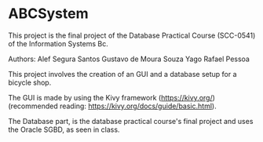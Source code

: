# ABCSystem

This project is the final project of the Database Practical Course (SCC-0541) of the Information Systems Bc.

Authors:
Alef Segura Santos
Gustavo de Moura Souza
Yago Rafael Pessoa


This project involves the creation of an GUI and a database setup for a bicycle shop.

The GUI is made by using the Kivy framework (https://kivy.org/)
(recommended reading: https://kivy.org/docs/guide/basic.html).

The Database part, is the database practical course's final project and uses the Oracle SGBD, as seen in class.